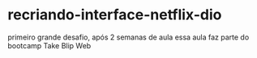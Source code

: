# recriando-interface-netflix-dio
primeiro grande desafio, após 2 semanas de aula
essa aula faz parte do bootcamp Take Blip Web 
